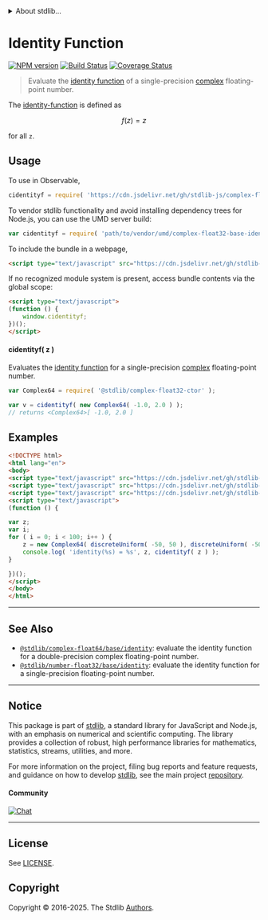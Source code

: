 <!--

@license Apache-2.0

Copyright (c) 2021 The Stdlib Authors.

Licensed under the Apache License, Version 2.0 (the "License");
you may not use this file except in compliance with the License.
You may obtain a copy of the License at

   http://www.apache.org/licenses/LICENSE-2.0

Unless required by applicable law or agreed to in writing, software
distributed under the License is distributed on an "AS IS" BASIS,
WITHOUT WARRANTIES OR CONDITIONS OF ANY KIND, either express or implied.
See the License for the specific language governing permissions and
limitations under the License.

-->


<details>
  <summary>
    About stdlib...
  </summary>
  <p>We believe in a future in which the web is a preferred environment for numerical computation. To help realize this future, we've built stdlib. stdlib is a standard library, with an emphasis on numerical and scientific computation, written in JavaScript (and C) for execution in browsers and in Node.js.</p>
  <p>The library is fully decomposable, being architected in such a way that you can swap out and mix and match APIs and functionality to cater to your exact preferences and use cases.</p>
  <p>When you use stdlib, you can be absolutely certain that you are using the most thorough, rigorous, well-written, studied, documented, tested, measured, and high-quality code out there.</p>
  <p>To join us in bringing numerical computing to the web, get started by checking us out on <a href="https://github.com/stdlib-js/stdlib">GitHub</a>, and please consider <a href="https://opencollective.com/stdlib">financially supporting stdlib</a>. We greatly appreciate your continued support!</p>
</details>

# Identity Function

[![NPM version][npm-image]][npm-url] [![Build Status][test-image]][test-url] [![Coverage Status][coverage-image]][coverage-url] <!-- [![dependencies][dependencies-image]][dependencies-url] -->

> Evaluate the [identity function][identity-function] of a single-precision [complex][@stdlib/complex/float32/ctor] floating-point number.

<section class="intro">

The [identity-function][identity-function] is defined as

<!-- <equation class="equation" label="eq:identity_function" align="center" raw="f(z) = z" alt="Identity function"> -->

```math
f(z) = z
```

<!-- <div class="equation" align="center" data-raw-text="f(z) = z" data-equation="eq:identity_function">
    <img src="https://cdn.jsdelivr.net/gh/stdlib-js/stdlib@79c18caa8e6697ecbe8bcf813a8d54a470168a75/lib/node_modules/@stdlib/complex/float32/base/identity/docs/img/equation_identity_function.svg" alt="Identity function">
    <br>
</div> -->

<!-- </equation> -->

for all `z`.

</section>

<!-- /.intro -->



<section class="usage">

## Usage

To use in Observable,

```javascript
cidentityf = require( 'https://cdn.jsdelivr.net/gh/stdlib-js/complex-float32-base-identity@umd/browser.js' )
```

To vendor stdlib functionality and avoid installing dependency trees for Node.js, you can use the UMD server build:

```javascript
var cidentityf = require( 'path/to/vendor/umd/complex-float32-base-identity/index.js' )
```

To include the bundle in a webpage,

```html
<script type="text/javascript" src="https://cdn.jsdelivr.net/gh/stdlib-js/complex-float32-base-identity@umd/browser.js"></script>
```

If no recognized module system is present, access bundle contents via the global scope:

```html
<script type="text/javascript">
(function () {
    window.cidentityf;
})();
</script>
```

#### cidentityf( z )

Evaluates the [identity function][identity-function] for a single-precision [complex][@stdlib/complex/float32/ctor] floating-point number.

```javascript
var Complex64 = require( '@stdlib/complex-float32-ctor' );

var v = cidentityf( new Complex64( -1.0, 2.0 ) );
// returns <Complex64>[ -1.0, 2.0 ]
```

</section>

<!-- /.usage -->

<section class="examples">

## Examples

<!-- eslint no-undef: "error" -->

```html
<!DOCTYPE html>
<html lang="en">
<body>
<script type="text/javascript" src="https://cdn.jsdelivr.net/gh/stdlib-js/random-base-discrete-uniform@umd/browser.js"></script>
<script type="text/javascript" src="https://cdn.jsdelivr.net/gh/stdlib-js/complex-float32-ctor@umd/browser.js"></script>
<script type="text/javascript" src="https://cdn.jsdelivr.net/gh/stdlib-js/complex-float32-base-identity@umd/browser.js"></script>
<script type="text/javascript">
(function () {

var z;
var i;
for ( i = 0; i < 100; i++ ) {
    z = new Complex64( discreteUniform( -50, 50 ), discreteUniform( -50, 50 ) );
    console.log( 'identity(%s) = %s', z, cidentityf( z ) );
}

})();
</script>
</body>
</html>
```

</section>

<!-- /.examples -->

<!-- C interface documentation. -->



<!-- Section for related `stdlib` packages. Do not manually edit this section, as it is automatically populated. -->

<section class="related">

* * *

## See Also

-   <span class="package-name">[`@stdlib/complex-float64/base/identity`][@stdlib/complex/float64/base/identity]</span><span class="delimiter">: </span><span class="description">evaluate the identity function for a double-precision complex floating-point number.</span>
-   <span class="package-name">[`@stdlib/number-float32/base/identity`][@stdlib/number/float32/base/identity]</span><span class="delimiter">: </span><span class="description">evaluate the identity function for a single-precision floating-point number.</span>

</section>

<!-- /.related -->

<!-- Section for all links. Make sure to keep an empty line after the `section` element and another before the `/section` close. -->


<section class="main-repo" >

* * *

## Notice

This package is part of [stdlib][stdlib], a standard library for JavaScript and Node.js, with an emphasis on numerical and scientific computing. The library provides a collection of robust, high performance libraries for mathematics, statistics, streams, utilities, and more.

For more information on the project, filing bug reports and feature requests, and guidance on how to develop [stdlib][stdlib], see the main project [repository][stdlib].

#### Community

[![Chat][chat-image]][chat-url]

---

## License

See [LICENSE][stdlib-license].


## Copyright

Copyright &copy; 2016-2025. The Stdlib [Authors][stdlib-authors].

</section>

<!-- /.stdlib -->

<!-- Section for all links. Make sure to keep an empty line after the `section` element and another before the `/section` close. -->

<section class="links">

[npm-image]: http://img.shields.io/npm/v/@stdlib/complex-float32-base-identity.svg
[npm-url]: https://npmjs.org/package/@stdlib/complex-float32-base-identity

[test-image]: https://github.com/stdlib-js/complex-float32-base-identity/actions/workflows/test.yml/badge.svg?branch=main
[test-url]: https://github.com/stdlib-js/complex-float32-base-identity/actions/workflows/test.yml?query=branch:main

[coverage-image]: https://img.shields.io/codecov/c/github/stdlib-js/complex-float32-base-identity/main.svg
[coverage-url]: https://codecov.io/github/stdlib-js/complex-float32-base-identity?branch=main

<!--

[dependencies-image]: https://img.shields.io/david/stdlib-js/complex-float32-base-identity.svg
[dependencies-url]: https://david-dm.org/stdlib-js/complex-float32-base-identity/main

-->

[chat-image]: https://img.shields.io/gitter/room/stdlib-js/stdlib.svg
[chat-url]: https://app.gitter.im/#/room/#stdlib-js_stdlib:gitter.im

[stdlib]: https://github.com/stdlib-js/stdlib

[stdlib-authors]: https://github.com/stdlib-js/stdlib/graphs/contributors

[umd]: https://github.com/umdjs/umd
[es-module]: https://developer.mozilla.org/en-US/docs/Web/JavaScript/Guide/Modules

[deno-url]: https://github.com/stdlib-js/complex-float32-base-identity/tree/deno
[deno-readme]: https://github.com/stdlib-js/complex-float32-base-identity/blob/deno/README.md
[umd-url]: https://github.com/stdlib-js/complex-float32-base-identity/tree/umd
[umd-readme]: https://github.com/stdlib-js/complex-float32-base-identity/blob/umd/README.md
[esm-url]: https://github.com/stdlib-js/complex-float32-base-identity/tree/esm
[esm-readme]: https://github.com/stdlib-js/complex-float32-base-identity/blob/esm/README.md
[branches-url]: https://github.com/stdlib-js/complex-float32-base-identity/blob/main/branches.md

[stdlib-license]: https://raw.githubusercontent.com/stdlib-js/complex-float32-base-identity/main/LICENSE

[identity-function]: https://en.wikipedia.org/wiki/Identity_function

[@stdlib/complex/float32/ctor]: https://github.com/stdlib-js/complex-float32-ctor/tree/umd

<!-- <related-links> -->

[@stdlib/complex/float64/base/identity]: https://github.com/stdlib-js/complex-float64-base-identity/tree/umd

[@stdlib/number/float32/base/identity]: https://github.com/stdlib-js/number-float32-base-identity/tree/umd

<!-- </related-links> -->

</section>

<!-- /.links -->
